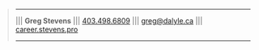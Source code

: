>
> ___
> ||| **Greg Stevens** ||| [403.498.6809](tel:+14034986809) ||| greg@dalyle.ca |||  [career.stevens.pro](https://career.stevens.pro/?utm_campaign=header-footer.include&utm_source=obsdmd-vault)
> ___
> 